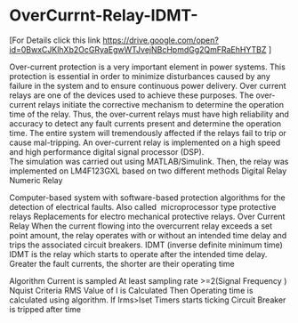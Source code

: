 # OverCurrnt-Relay-IDMT-
[For Details click this link https://drive.google.com/open?id=0BwxCJKlhXb2OcGRyaEgwWTJvejNBcHpmdGg2QmFRaEhHYTBZ ]

Over-current protection is a very important element in power systems. 
This protection is essential in order to minimize disturbances caused by 
any failure in the system and to ensure continuous power delivery.
Over current relays are one of the devices used to achieve these purposes. 
The over-current relays initiate the corrective mechanism to determine
 the operation time of the relay. Thus, the over-current relays must have 
high reliability and accuracy to detect any fault currents present and 
determine the operation time. The entire system will tremendously affected 
if the relays fail to trip or cause mal-tripping. An over-current relay
is implemented on a high speed and high performance 
digital signal processor (DSP).  
The simulation was carried out using MATLAB/Simulink. Then, the 
relay was implemented on LM4F123GXL based on two different methods
Digital Relay
Numeric Relay

Computer-based system with software-based protection algorithms for the detection of electrical faults.
Also called  microprocessor type protective relays
Replacements for electro mechanical protective relays.
Over Current Relay
When the current flowing into the overcurrent relay exceeds a set point amount, 
the relay operates with or without an intended time delay and trips the associated circuit breakers.
IDMT (inverse definite minimum time)
IDMT is the relay which starts to operate after the intended time delay. 
Greater the fault currents, the shorter are their operating time


Algorithm 
Current is sampled At least sampling rate >=2(Signal Frequency ) Nquist Criteria
RMS Value of I is Calculated
Then Operating time is calculated using algorithm. 
If Irms>Iset Timers starts ticking
Circuit Breaker is tripped after time 





